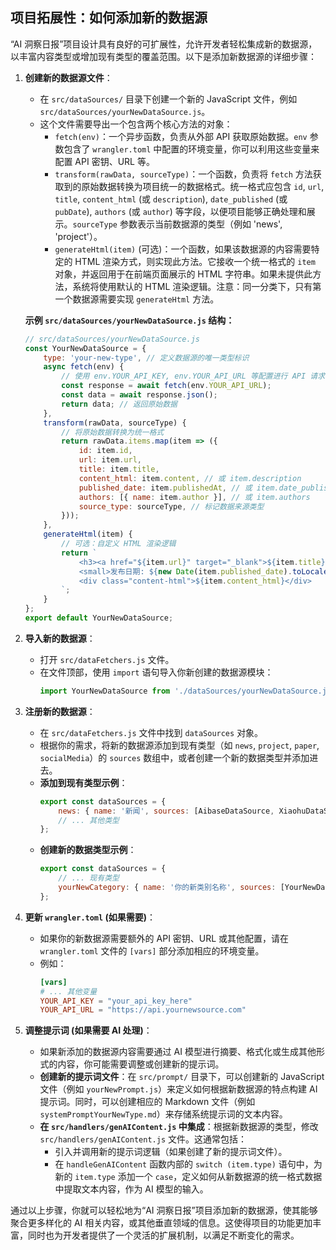 ## 项目拓展性：如何添加新的数据源

“AI 洞察日报”项目设计具有良好的可扩展性，允许开发者轻松集成新的数据源，以丰富内容类型或增加现有类型的覆盖范围。以下是添加新数据源的详细步骤：

1.  **创建新的数据源文件**：
    -   在 `src/dataSources/` 目录下创建一个新的 JavaScript 文件，例如 `src/dataSources/yourNewDataSource.js`。
    -   这个文件需要导出一个包含两个核心方法的对象：
        -   `fetch(env)`：一个异步函数，负责从外部 API 获取原始数据。`env` 参数包含了 `wrangler.toml` 中配置的环境变量，你可以利用这些变量来配置 API 密钥、URL 等。
        -   `transform(rawData, sourceType)`：一个函数，负责将 `fetch` 方法获取到的原始数据转换为项目统一的数据格式。统一格式应包含 `id`, `url`, `title`, `content_html` (或 `description`), `date_published` (或 `pubDate`), `authors` (或 `author`) 等字段，以便项目能够正确处理和展示。`sourceType` 参数表示当前数据源的类型（例如 'news', 'project'）。
        -   `generateHtml(item)` (可选)：一个函数，如果该数据源的内容需要特定的 HTML 渲染方式，则实现此方法。它接收一个统一格式的 `item` 对象，并返回用于在前端页面展示的 HTML 字符串。如果未提供此方法，系统将使用默认的 HTML 渲染逻辑。注意：同一分类下，只有第一个数据源需要实现 `generateHtml` 方法。

    **示例 `src/dataSources/yourNewDataSource.js` 结构：**
    ```javascript
    // src/dataSources/yourNewDataSource.js
    const YourNewDataSource = {
        type: 'your-new-type', // 定义数据源的唯一类型标识
        async fetch(env) {
            // 使用 env.YOUR_API_KEY, env.YOUR_API_URL 等配置进行 API 请求
            const response = await fetch(env.YOUR_API_URL);
            const data = await response.json();
            return data; // 返回原始数据
        },
        transform(rawData, sourceType) {
            // 将原始数据转换为统一格式
            return rawData.items.map(item => ({
                id: item.id,
                url: item.url,
                title: item.title,
                content_html: item.content, // 或 item.description
                published_date: item.publishedAt, // 或 item.date_published
                authors: [{ name: item.author }], // 或 item.authors
                source_type: sourceType, // 标记数据来源类型
            }));
        },
        generateHtml(item) {
            // 可选：自定义 HTML 渲染逻辑
            return `
                <h3><a href="${item.url}" target="_blank">${item.title}</a></h3>
                <small>发布日期: ${new Date(item.published_date).toLocaleDateString()} - 作者: ${item.authors.map(a => a.name).join(', ')}</small>
                <div class="content-html">${item.content_html}</div>
            `;
        }
    };
    export default YourNewDataSource;
    ```

2.  **导入新的数据源**：
    -   打开 `src/dataFetchers.js` 文件。
    -   在文件顶部，使用 `import` 语句导入你新创建的数据源模块：
        ```javascript
        import YourNewDataSource from './dataSources/yourNewDataSource.js';
        ```

3.  **注册新的数据源**：
    -   在 `src/dataFetchers.js` 文件中找到 `dataSources` 对象。
    -   根据你的需求，将新的数据源添加到现有类型（如 `news`, `project`, `paper`, `socialMedia`）的 `sources` 数组中，或者创建一个新的数据类型并添加进去。
    -   **添加到现有类型示例**：
        ```javascript
        export const dataSources = {
            news: { name: '新闻', sources: [AibaseDataSource, XiaohuDataSource, YourNewDataSource] },
            // ... 其他类型
        };
        ```
    -   **创建新的数据类型示例**：
        ```javascript
        export const dataSources = {
            // ... 现有类型
            yourNewCategory: { name: '你的新类别名称', sources: [YourNewDataSource] },
        };
        ```

4.  **更新 `wrangler.toml` (如果需要)**：
    -   如果你的新数据源需要额外的 API 密钥、URL 或其他配置，请在 `wrangler.toml` 文件的 `[vars]` 部分添加相应的环境变量。
    -   例如：
        ```toml
        [vars]
        # ... 其他变量
        YOUR_API_KEY = "your_api_key_here"
        YOUR_API_URL = "https://api.yournewsource.com"
        ```

5.  **调整提示词 (如果需要 AI 处理)**：
    -   如果新添加的数据源内容需要通过 AI 模型进行摘要、格式化或生成其他形式的内容，你可能需要调整或创建新的提示词。
    -   **创建新的提示词文件**：在 `src/prompt/` 目录下，可以创建新的 JavaScript 文件（例如 `yourNewPrompt.js`）来定义如何根据新数据源的特点构建 AI 提示词。同时，可以创建相应的 Markdown 文件（例如 `systemPromptYourNewType.md`）来存储系统提示词的文本内容。
    -   **在 `src/handlers/genAIContent.js` 中集成**：根据新数据源的类型，修改 `src/handlers/genAIContent.js` 文件。这通常包括：
        -   引入并调用新的提示词逻辑（如果创建了新的提示词文件）。
        -   在 `handleGenAIContent` 函数内部的 `switch (item.type)` 语句中，为新的 `item.type` 添加一个 `case`，定义如何从新数据源的统一格式数据中提取文本内容，作为 AI 模型的输入。

通过以上步骤，你就可以轻松地为“AI 洞察日报”项目添加新的数据源，使其能够聚合更多样化的 AI 相关内容，或其他垂直领域的信息。这使得项目的功能更加丰富，同时也为开发者提供了一个灵活的扩展机制，以满足不断变化的需求。